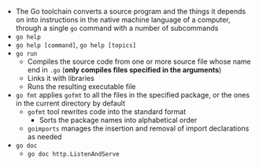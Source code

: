 - The Go toolchain converts a source program and the things it depends on into instructions in the native machine language of a computer, through a single `go` command with a number of subcommands
- `go help`
- `go help [command]`, `go help [topics]`
- `go run`
    - Compiles the source code from one or more source file whose name end in `.go` (**only compiles files specified in the arguments**)
    - Links it with libraries
    - Runs the resulting executable file
- `go fmt` applies `gofmt` to all the files in the specified package, or the ones in the current directory by default
    - `gofmt` tool rewrites code into the standard format
        - Sorts the package names into alphabetical order
    - `goimports` manages the insertion and removal of import declarations as needed
- `go doc`
    - `go doc http.ListenAndServe`